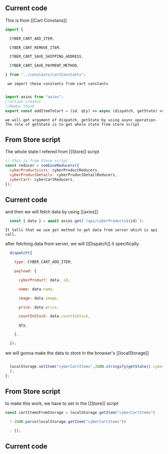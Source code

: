 
## Current code

This is from [[Cart Constans]]
```jsx
import {

  CYBER_CART_ADD_ITEM,

  CYBER_CART_REMOVE_ITEM,

  CYBER_CART_SAVE_SHIPPING_ADDRESS,

  CYBER_CART_SAVE_PAYMENT_METHOD,

} from "../constants/cartConstants";
 ```
	 we import these constants from cart constants


 
```jsx

import axios from "axios";
//action creator
//Redux thunk
export const addItemToCart = (id, qty) => async (dispatch, getState) => {
```
	we will get argument of dispatch, getState by using async operation. The role of getState is to get whole state from store script



## From Store script 

The whole state I refered from [[Store]] script 
```jsx
// this is from Store script
const reducer = combineReducers({
  cyberProductLists: cyberProductReducers,
  cyberProductDetails: cyberProductDetailReducers,
  cyberCart: cyberCartReducers,
});
```

## Current code

and then we will fetch data by using [[axios]]
	
```jsx
  const { data } = await axios.get(`/api/cyberProducts${id}`);
```
	It tells that we use get method to get data from server which is api call.


after fetching data from server, we will [[Dispatch]] it specifically.
```jsx
  dispatch({

    type: CYBER_CART_ADD_ITEM,

    payload: {

      cyberProduct: data._id,

      name: data.name,

      image: data.image,

      price: data.price,

      countInStock: data.countInStock,

      qty,

    },

  });

```


we will gonna make the data to store in the browser's [[localStorage]]
```jsx

  localStorage.setItem("cyberCartItems",JSON.stringify(getState().cyberCart.cyberCartItems)
  );
};
```

## From Store script 

to make this work, we have to set in the [[Store]] script
```jsx
const cartItemsFromStorage = localStorage.getItem("cyberCartItems")

  ? JSON.parse(localStorage.getItem("cyberCartItems"))

  : [];

```

## Current code